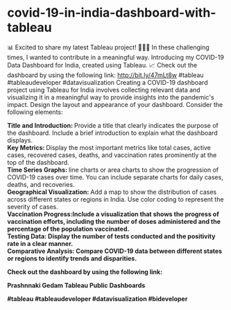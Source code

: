 # covid-19-in-india-dashboard-with-tableau
📊 Excited to share my latest Tableau project! 🦠🇮🇳
In these challenging times, I wanted to contribute in a meaningful way. Introducing my COVID-19 Data Dashboard for India, created using Tableau. 📈 Check out the dashboard by using the following link: http://bit.ly/47mLt8w
#tableau #tableaudeveloper #datavisualization
Creating a COVID-19 dashboard project using Tableau for India involves collecting relevant data and visualizing it in a meaningful way to provide insights into the pandemic's impact. 
 Design the layout and appearance of your dashboard. Consider the following elements:

   <b>Title and Introduction:   </b> Provide a title that clearly indicates the purpose of the dashboard. Include a brief introduction to explain what the dashboard displays. <br>
    <b>Key Metrics: </b> Display the most important metrics like total cases, active cases, recovered cases, deaths, and vaccination rates prominently at the top of the dashboard.<br>
     <b>Time Series Graphs: </b> line charts or area charts to show the progression of COVID-19 cases over time. You can include separate charts for daily cases, deaths, and recoveries.<br>
     <b>Geographical Visualization: </b> Add a map to show the distribution of cases across different states or regions in India. Use color coding to represent the severity of cases.<br>
      <b>Vaccination Progress:<b>Include a visualization that shows the progress of vaccination efforts, including the number of doses administered and the percentage of the population vaccinated.<br>
     <b>Testing Data: </b> Display the number of tests conducted and the positivity rate in a clear manner.<br>
  <b> Comparative Analysis: </b> Compare COVID-19 data between different states or regions to identify trends and disparities.<br>

Check out the dashboard by using the following link:

Prashnnaki Gedam Tableau Public Dashboards

#tableau #tableaudeveloper #datavisualization #bideveloper 
